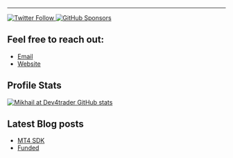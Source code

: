 ---


<p>
  <a href="https://twitter.com/dev4traders">
    <img alt="Twitter Follow" src="https://img.shields.io/twitter/follow/dev4traders?color=%231DA1F2&style=for-the-badge">
  </a>

  <a href="https://github.com/sponsors/dev4traders">
    <img alt="GitHub Sponsors" src="https://img.shields.io/github/sponsors/dev4traders?style=for-the-badge">
  </a>
</p>


## Feel free to reach out:

- [Email](mailto://support@dev4traders.com)
- [Website](https://dev4traders.com/)


## Profile Stats

[![Mikhail at Dev4trader GitHub stats](https://github-readme-stats.vercel.app/api?username=mikha-dev)](https://github.com/anuraghazra/github-readme-stats)

## Latest Blog posts
<!-- BLOG-POST-LIST:START -->
- [MT4 SDK](https://dev4traders.com/php-sdk-for-mt4-api/)
- [Funded](https://dev4traders.com/funded-panel-for-prop-trading-firms/)
<!-- BLOG-POST-LIST:END -->
